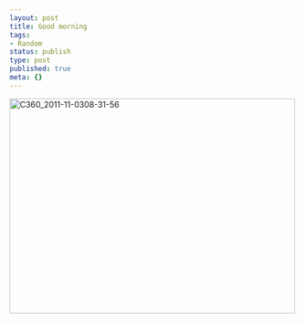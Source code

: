```yaml
---
layout: post
title: Good morning
tags:
- Random
status: publish
type: post
published: true
meta: {}
---
```

<div class='posterous_autopost'><div class='p_embed p_image_embed'> <a href="http://getfile1.posterous.com/getfile/files.posterous.com/fzero/FwhEjeMJ0tLUZS1tmB6bVNZIt9Ml84Ka8WWkHhtqtNEv0mOUHROltCDnXjbk/C360_2011-11-0308-31-56.jpg.scaled.1000.jpg"><img alt="C360_2011-11-0308-31-56" height="377" src="http://getfile9.posterous.com/getfile/files.posterous.com/fzero/jkbtCBAIeFMuGcLugOJvuUzPCzUKt9sRrnKpcMIrt5Kwa5P0JiYeAJjXAhMC/C360_2011-11-0308-31-56.jpg.scaled.500.jpg" width="500" /></a> </div> </div>
